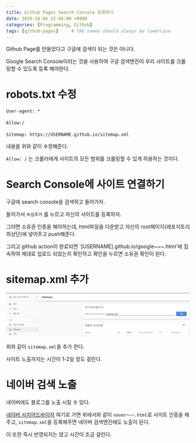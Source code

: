 ```yaml
---
title: Github Pages Search Console 등록하기
date: 2020-10-06 22:04:00 +0900
categories: [Programming, Github]
tags: [github-pages]     # TAG names should always be lowercase
---
```

Github Page를 만들었다고 구글에 검색이 되는 것은 아니다.

Google Search Console이라는 것을 사용하여 구글 검색엔진이 우리 사이트를 크롤링할 수 있도록 등록 해야한다.

# robots.txt 수정

```
User-agent: *

Allow:/ 

Sitemap: https://USERNAME.github.io/sitemap.xml
```

내용을 위와 같이 수정해준다.

`Allow: /` 는 크롤러에게 사이트의 모든 범위를 크롤링할 수 있게 허용하는 것이다.

# Search Console에 사이트 연결하기

구글에 search console을 검색하고 들어가자.

들어가서 `속성추가` 를 누르고 자신의 사이트를 등록하자.

그러면 소유권 인증을 해야하는데, html파일을 다운받고 자신의 root페이지(레포지토리 최상단)에 넣어주고 push해준다.

그리고 github action이 완료되면 '[USERNAME].github.io/google~~~.html'에 접속하여 제대로 업로드 되었는지 확인하고 확인을 누르면 소유권 확인이 된다.

# sitemap.xml 추가

![1.jpg](/assets/img/post/3/1.jpg)

위와 같이 `sitemap.xml`을 추가 한다.

사이트 노출까지는 시간이 1-2일 정도 걸린다. 

# 네이버 검색 노출

네이버에도 블로그를 노출 시킬 수 있다.

[네이버 서치어드바이저](https://searchadvisor.naver.com/) 여기로 가면 위에서와 같이 `naver~~~.html`로 사이트 인증을 해주고, `sitemap.xml`을 등록해주면 네이버 검색엔진에도 노출이 된다.

이 또한 즉시 반영되지는 않고 시간이 조금 걸린다.